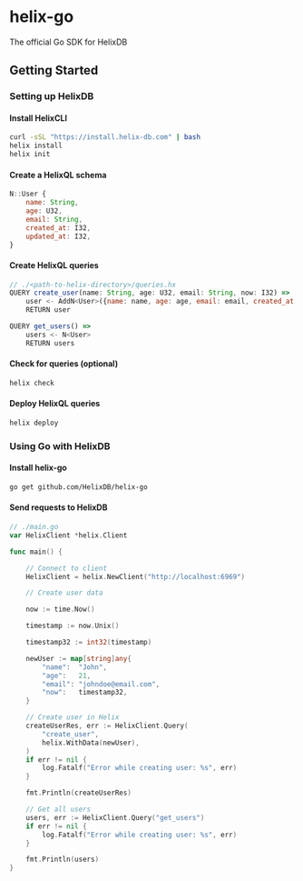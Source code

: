 # helix-go
The official Go SDK for HelixDB

## Getting Started

### Setting up HelixDB

#### Install HelixCLI
```bash
curl -sSL "https://install.helix-db.com" | bash
helix install
helix init
```

#### Create a HelixQL schema

```js
N::User {
    name: String,
    age: U32,
    email: String,
    created_at: I32,
    updated_at: I32,
}
```

#### Create HelixQL queries

```js
// ./<path-to-helix-directory>/queries.hx
QUERY create_user(name: String, age: U32, email: String, now: I32) =>
    user <- AddN<User>({name: name, age: age, email: email, created_at: now, updated_at: now})
    RETURN user

QUERY get_users() =>
    users <- N<User>
    RETURN users
```

#### Check for queries (optional)

```bash
helix check
```

#### Deploy HelixQL queries

```bash
helix deploy
```

### Using Go with HelixDB

#### Install helix-go

```bash
go get github.com/HelixDB/helix-go
```

#### Send requests to HelixDB

```go
// ./main.go
var HelixClient *helix.Client

func main() {

	// Connect to client
	HelixClient = helix.NewClient("http://localhost:6969")

	// Create user data

	now := time.Now()

	timestamp := now.Unix()

	timestamp32 := int32(timestamp)

	newUser := map[string]any{
		"name":  "John",
		"age":   21,
		"email": "johndoe@email.com",
		"now":   timestamp32,
	}

	// Create user in Helix
	createUserRes, err := HelixClient.Query(
		"create_user",
		helix.WithData(newUser),
	)
	if err != nil {
		log.Fatalf("Error while creating user: %s", err)
	}

	fmt.Println(createUserRes)

	// Get all users
	users, err := HelixClient.Query("get_users")
	if err != nil {
		log.Fatalf("Error while creating user: %s", err)
	}

	fmt.Println(users)
}
```
